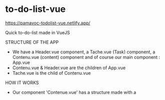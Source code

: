 # to-do-list-vue
 
https://pamavoc-todolist-vue.netlify.app/


Quick to-do-list made in VueJS 

STRUCTURE OF THE APP

- We have a Header.vue component, a Tache.vue (Task) component, a Contenu.vue (content) component and of course our main component : App.vue
- Contenu.vue & Header.vue are the children of App.vue
- Tache.vue is the child of Contenu.vue

HOW IT WORKS

- Our component 'Contenue.vue' has a structure made with a <template>, a <script>, and a <style> tag.
- Contenue.vue loads Tache.vue so they can "communicate" together with the props.
- In the template of Contenue.vue, we can find the form with a button which allows us to create a task 
- This button and this form are linked to the script part of our component.
- In the <script> tag we have methods (functions) they allow us to create/delete a task when we type inside of our input/when we click on the red cross of our Tache.vue component
- When the task is created, she is pushed inside an array
- The suppression (delete) function use the method splice to remove an element from the array
- Both methods are trigger through buttons. In our <template> we bind the method with a v-on:click=""
- To display the task, we linked our array with a v-for loop on the <li> so we can iterate on it. Each time a new value is added inside our input, it will be added to the arraw and then, displayed in a <li>
- To delete, a button is trigger on Tache.vue. This button take a v-on:click="suppression". "suppression" is a props sent to the parent, so the method is recognized when we click on the button
 - In Contenue.vue, we have a v-bind:suppression="suppression" to link the props of Tache.vue to Component.vue so when we click on the redcross, the task is suppressed.
 
THAT'S ALL ;)
